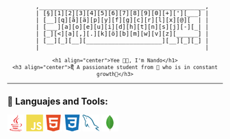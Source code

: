 <div id="header" align="center">
    
    
<pre>
    ,______________________________________________,
    | [§][1][2][3][4][5][6][7][8][9][0][+]['][___] |
    | [__][q][å][ä][p][y][f][g][c][r][l][x][@][  | |
    | [___][a][o][e][u][i][d][h][t][n][s][j][-][_| |
    | [_][<][a][,][.][k][ö][b][m][w][v][z][______] |
    | [__][_][__][_____________________][__][_][_] |
    |______________________________________________|
</pre>
    
    <h1 align="center">Yee 👋🏼, I'm Nando</h1>
    <h3 align="center">ຊື່ A passionate student from 🥘 who is in constant growth🌱</h3>
</div>
<hr/>
<div align="left">
    <h2>🔨 Languajes and Tools:</h2>
    <div align="left">
        <img src="https://github.com/devicons/devicon/blob/master/icons/java/java-plain.svg" width="40" heigth="40" />
       <!-- <img src="https://github.com/devicons/devicon/blob/master/icons/android/android-plain.svg" width="40" heigth="40" /> -->
        <img src="https://github.com/devicons/devicon/blob/master/icons/javascript/javascript-plain.svg" width="40" heigth="40" />
        <img src="https://github.com/devicons/devicon/blob/master/icons/html5/html5-plain.svg" width="40" heigth="40" />
        <img src="https://github.com/devicons/devicon/blob/master/icons/css3/css3-plain.svg" width="40" heigth="40" />
        <img src="https://github.com/devicons/devicon/blob/master/icons/mysql/mysql-plain.svg" width="40" heigth="40" />
        <img src="https://github.com/devicons/devicon/blob/master/icons/mongodb/mongodb-original.svg" width="40" heigth="40" />
    </div>
</div>
<br/>

